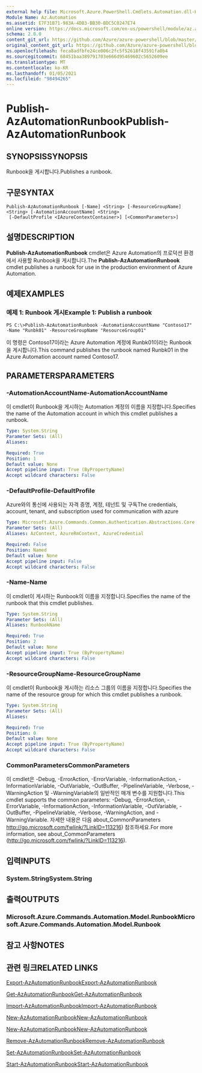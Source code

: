 ```yaml
---
external help file: Microsoft.Azure.PowerShell.Cmdlets.Automation.dll-Help.xml
Module Name: Az.Automation
ms.assetid: E7F31B71-983A-4DB3-BB30-BDC5C0247E74
online version: https://docs.microsoft.com/en-us/powershell/module/az.automation/publish-azautomationrunbook
schema: 2.0.0
content_git_url: https://github.com/Azure/azure-powershell/blob/master/src/Automation/Automation/help/Publish-AzAutomationRunbook.md
original_content_git_url: https://github.com/Azure/azure-powershell/blob/master/src/Automation/Automation/help/Publish-AzAutomationRunbook.md
ms.openlocfilehash: feca8adfbfe24ce006c2fc5f52618f43591fa0b4
ms.sourcegitcommit: 68451baa389791703e666d95469602c5652609ee
ms.translationtype: MT
ms.contentlocale: ko-KR
ms.lasthandoff: 01/05/2021
ms.locfileid: "98494265"
---
```

# <span data-ttu-id="06f5c-101">Publish-AzAutomationRunbook</span><span class="sxs-lookup"><span data-stu-id="06f5c-101">Publish-AzAutomationRunbook</span></span>

## <span data-ttu-id="06f5c-102">SYNOPSIS</span><span class="sxs-lookup"><span data-stu-id="06f5c-102">SYNOPSIS</span></span>
<span data-ttu-id="06f5c-103">Runbook을 게시합니다.</span><span class="sxs-lookup"><span data-stu-id="06f5c-103">Publishes a runbook.</span></span>

## <span data-ttu-id="06f5c-104">구문</span><span class="sxs-lookup"><span data-stu-id="06f5c-104">SYNTAX</span></span>

```
Publish-AzAutomationRunbook [-Name] <String> [-ResourceGroupName] <String> [-AutomationAccountName] <String>
 [-DefaultProfile <IAzureContextContainer>] [<CommonParameters>]
```

## <span data-ttu-id="06f5c-105">설명</span><span class="sxs-lookup"><span data-stu-id="06f5c-105">DESCRIPTION</span></span>
<span data-ttu-id="06f5c-106">**Publish-AzAutomationRunbook** cmdlet은 Azure Automation의 프로덕션 환경에서 사용할 Runbook을 게시합니다.</span><span class="sxs-lookup"><span data-stu-id="06f5c-106">The **Publish-AzAutomationRunbook** cmdlet publishes a runbook for use in the production environment of Azure Automation.</span></span>

## <span data-ttu-id="06f5c-107">예제</span><span class="sxs-lookup"><span data-stu-id="06f5c-107">EXAMPLES</span></span>

### <span data-ttu-id="06f5c-108">예제 1: Runbook 게시</span><span class="sxs-lookup"><span data-stu-id="06f5c-108">Example 1: Publish a runbook</span></span>
```
PS C:\>Publish-AzAutomationRunbook -AutomationAccountName "Contoso17" -Name "Runbk01" -ResourceGroupName "ResourceGroup01"
```

<span data-ttu-id="06f5c-109">이 명령은 Contoso17이라는 Azure Automation 계정에 Runbk01이라는 Runbook을 게시합니다.</span><span class="sxs-lookup"><span data-stu-id="06f5c-109">This command publishes the runbook named Runbk01 in the Azure Automation account named Contoso17.</span></span>

## <span data-ttu-id="06f5c-110">PARAMETERS</span><span class="sxs-lookup"><span data-stu-id="06f5c-110">PARAMETERS</span></span>

### <span data-ttu-id="06f5c-111">-AutomationAccountName</span><span class="sxs-lookup"><span data-stu-id="06f5c-111">-AutomationAccountName</span></span>
<span data-ttu-id="06f5c-112">이 cmdlet이 Runbook을 게시하는 Automation 계정의 이름을 지정합니다.</span><span class="sxs-lookup"><span data-stu-id="06f5c-112">Specifies the name of the Automation account in which this cmdlet publishes a runbook.</span></span>

```yaml
Type: System.String
Parameter Sets: (All)
Aliases:

Required: True
Position: 1
Default value: None
Accept pipeline input: True (ByPropertyName)
Accept wildcard characters: False
```

### <span data-ttu-id="06f5c-113">-DefaultProfile</span><span class="sxs-lookup"><span data-stu-id="06f5c-113">-DefaultProfile</span></span>
<span data-ttu-id="06f5c-114">Azure와의 통신에 사용되는 자격 증명, 계정, 테넌트 및 구독</span><span class="sxs-lookup"><span data-stu-id="06f5c-114">The credentials, account, tenant, and subscription used for communication with azure</span></span>

```yaml
Type: Microsoft.Azure.Commands.Common.Authentication.Abstractions.Core.IAzureContextContainer
Parameter Sets: (All)
Aliases: AzContext, AzureRmContext, AzureCredential

Required: False
Position: Named
Default value: None
Accept pipeline input: False
Accept wildcard characters: False
```

### <span data-ttu-id="06f5c-115">-Name</span><span class="sxs-lookup"><span data-stu-id="06f5c-115">-Name</span></span>
<span data-ttu-id="06f5c-116">이 cmdlet이 게시하는 Runbook의 이름을 지정합니다.</span><span class="sxs-lookup"><span data-stu-id="06f5c-116">Specifies the name of the runbook that this cmdlet publishes.</span></span>

```yaml
Type: System.String
Parameter Sets: (All)
Aliases: RunbookName

Required: True
Position: 2
Default value: None
Accept pipeline input: True (ByPropertyName)
Accept wildcard characters: False
```

### <span data-ttu-id="06f5c-117">-ResourceGroupName</span><span class="sxs-lookup"><span data-stu-id="06f5c-117">-ResourceGroupName</span></span>
<span data-ttu-id="06f5c-118">이 cmdlet이 Runbook을 게시하는 리소스 그룹의 이름을 지정합니다.</span><span class="sxs-lookup"><span data-stu-id="06f5c-118">Specifies the name of the resource group for which this cmdlet publishes a runbook.</span></span>

```yaml
Type: System.String
Parameter Sets: (All)
Aliases:

Required: True
Position: 0
Default value: None
Accept pipeline input: True (ByPropertyName)
Accept wildcard characters: False
```

### <span data-ttu-id="06f5c-119">CommonParameters</span><span class="sxs-lookup"><span data-stu-id="06f5c-119">CommonParameters</span></span>
<span data-ttu-id="06f5c-120">이 cmdlet은 -Debug, -ErrorAction, -ErrorVariable, -InformationAction, -InformationVariable, -OutVariable, -OutBuffer, -PipelineVariable, -Verbose, -WarningAction 및 -WarningVariable의 일반적인 매개 변수를 지원합니다.</span><span class="sxs-lookup"><span data-stu-id="06f5c-120">This cmdlet supports the common parameters: -Debug, -ErrorAction, -ErrorVariable, -InformationAction, -InformationVariable, -OutVariable, -OutBuffer, -PipelineVariable, -Verbose, -WarningAction, and -WarningVariable.</span></span> <span data-ttu-id="06f5c-121">자세한 내용은 다음 about_CommonParameters http://go.microsoft.com/fwlink/?LinkID=113216) 참조하세요.</span><span class="sxs-lookup"><span data-stu-id="06f5c-121">For more information, see about_CommonParameters (http://go.microsoft.com/fwlink/?LinkID=113216).</span></span>

## <span data-ttu-id="06f5c-122">입력</span><span class="sxs-lookup"><span data-stu-id="06f5c-122">INPUTS</span></span>

### <span data-ttu-id="06f5c-123">System.String</span><span class="sxs-lookup"><span data-stu-id="06f5c-123">System.String</span></span>

## <span data-ttu-id="06f5c-124">출력</span><span class="sxs-lookup"><span data-stu-id="06f5c-124">OUTPUTS</span></span>

### <span data-ttu-id="06f5c-125">Microsoft.Azure.Commands.Automation.Model.Runbook</span><span class="sxs-lookup"><span data-stu-id="06f5c-125">Microsoft.Azure.Commands.Automation.Model.Runbook</span></span>

## <span data-ttu-id="06f5c-126">참고 사항</span><span class="sxs-lookup"><span data-stu-id="06f5c-126">NOTES</span></span>

## <span data-ttu-id="06f5c-127">관련 링크</span><span class="sxs-lookup"><span data-stu-id="06f5c-127">RELATED LINKS</span></span>

[<span data-ttu-id="06f5c-128">Export-AzAutomationRunbook</span><span class="sxs-lookup"><span data-stu-id="06f5c-128">Export-AzAutomationRunbook</span></span>](./Export-AzAutomationRunbook.md)

[<span data-ttu-id="06f5c-129">Get-AzAutomationRunbook</span><span class="sxs-lookup"><span data-stu-id="06f5c-129">Get-AzAutomationRunbook</span></span>](./Get-AzAutomationRunbook.md)

[<span data-ttu-id="06f5c-130">Import-AzAutomationRunbook</span><span class="sxs-lookup"><span data-stu-id="06f5c-130">Import-AzAutomationRunbook</span></span>](./Import-AzAutomationRunbook.md)

[<span data-ttu-id="06f5c-131">New-AzAutomationRunbook</span><span class="sxs-lookup"><span data-stu-id="06f5c-131">New-AzAutomationRunbook</span></span>](./New-AzAutomationRunbook.md)

[<span data-ttu-id="06f5c-132">New-AzAutomationRunbook</span><span class="sxs-lookup"><span data-stu-id="06f5c-132">New-AzAutomationRunbook</span></span>](./New-AzAutomationRunbook.md)

[<span data-ttu-id="06f5c-133">Remove-AzAutomationRunbook</span><span class="sxs-lookup"><span data-stu-id="06f5c-133">Remove-AzAutomationRunbook</span></span>](./Remove-AzAutomationRunbook.md)

[<span data-ttu-id="06f5c-134">Set-AzAutomationRunbook</span><span class="sxs-lookup"><span data-stu-id="06f5c-134">Set-AzAutomationRunbook</span></span>](./Set-AzAutomationRunbook.md)

[<span data-ttu-id="06f5c-135">Start-AzAutomationRunbook</span><span class="sxs-lookup"><span data-stu-id="06f5c-135">Start-AzAutomationRunbook</span></span>](./Start-AzAutomationRunbook.md)


